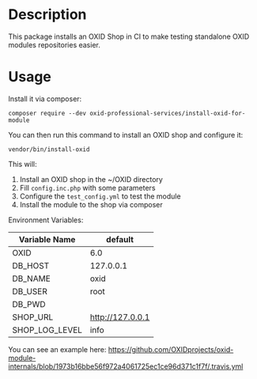 # Description

This package installs an OXID Shop in CI to make testing standalone OXID modules repositories easier.

# Usage

Install it via composer:
```
composer require --dev oxid-professional-services/install-oxid-for-module
```

You can then run this command to install an OXID shop and configure it:
```
vendor/bin/install-oxid
```
This will:
1. Install an OXID shop in the ~/OXID directory
1. Fill `config.inc.php` with some parameters
1. Configure the `test_config.yml` to test the module
1. Install the module to the shop via composer

Environment Variables:

| Variable Name | default |
| --- | --- |
| OXID | 6.0 |
| DB_HOST | 127.0.0.1 |
| DB_NAME | oxid |
| DB_USER | root |
| DB_PWD |  |
| SHOP_URL | http://127.0.0.1 |
| SHOP_LOG_LEVEL | info |

You can see an example here: https://github.com/OXIDprojects/oxid-module-internals/blob/1973b16bbe56f972a4061725ec1ce96d371c1f7f/.travis.yml
